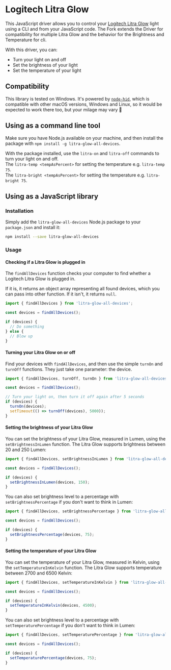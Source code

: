 # Logitech Litra Glow

This JavaScript driver allows you to control your [Logitech Litra Glow](https://www.logitech.com/en-gb/products/lighting/litra-glow.946-000002.html) light using a CLI and from your JavaScript code.
The Fork extends the Driver for compatibility for multiple Litra Glow and the behavior for the Brightness and Temperature for cli.

With this driver, you can:

* Turn your light on and off
* Set the brightness of your light
* Set the temperature of your light

## Compatibility

This library is tested on Windows. It's powered by [`node-hid`](https://github.com/node-hid/node-hid), which is compatible with other macOS versions, Windows and Linux, so it would be expected to work there too, but your milage may vary 🙏

## Using as a command line tool

Make sure you have Node.js available on your machine, and then install the package with `npm install -g litra-glow-all-devices`.

With the package installed, use the `litra-on` and `litra-off` commands to turn your light on and off.\
The `litra-temp <tempAsPercent>` for setting the temperature e.g. `litra-temp 75`.\
The `litra-bright <tempAsPercent>` for setting the temperature e.g. `litra-bright 75`.

## Using as a JavaScript library

### Installation

Simply add the `litra-glow-all-devices` Node.js package to your `package.json` and install it:

```sh
npm install --save litra-glow-all-devices
```

### Usage

#### Checking if a Litra Glow is plugged in

The `findAllDevices` function checks your computer to find whether a Logitech Litra Glow is plugged in.

If it is, it returns an object array representing all found devices, which you can pass into other function. If it isn't, it returns `null`.

```js
import { findAllDevices } from 'litra-glow-all-devices';

const devices = findAllDevices();

if (devices) {
  // Do something
} else {
  // Blow up
}
```

#### Turning your Litra Glow on or off

Find your devices with `findAllDevices`, and then use the simple `turnOn` and `turnOff` functions. They just take one parameter: the device.

```js
import { findAllDevices, turnOff, turnOn } from 'litra-glow-all-devices';

const devices = findAllDevices();

// Turn your light on, then turn it off again after 5 seconds
if (devices) {
  turnOn(devices);
  setTimeout(() => turnOff(devices), 5000));
}
```

#### Setting the brightness of your Litra Glow

You can set the brightness of your Litra Glow, measured in Lumen, using the `setBrightnessInLumen` function. The Litra Glow supports brightness between 20 and 250 Lumen:

```js
import { findAllDevices, setBrightnessInLumen } from 'litra-glow-all-devices';

const devices = findAllDevices();

if (devices) {
  setBrightnessInLumen(devices, 150);
}
```

You can also set brightness level to a percentage with `setBrightnessPercentage` if you don't want to think in Lumen:

```js
import { findAllDevices, setBrightnessPercentage } from 'litra-glow-all-devices';

const devices = findAllDevices();

if (devices) {
  setBrightnessPercentage(devices, 75);
}
```

#### Setting the temperature of your Litra Glow

You can set the temperature of your Litra Glow, measured in Kelvin, using the `setTemperatureInKelvin` function. The Litra Glow supports temperature between 2700 and 6500 Kelvin:

```js
import { findAllDevices, setTemperatureInKelvin } from 'litra-glow-all-devices';

const devices = findAllDevices();

if (devices) {
  setTemperatureInKelvin(devices, 4500);
}
```

You can also set brightness level to a percentage with `setTemperaturePercentage` if you don't want to think in Lumen:

```js
import { findAllDevices, setTemperaturePercentage } from 'litra-glow-all-devices';

const devices = findAllDevices();

if (devices) {
  setTemperaturePercentage(devices, 75);
}
```